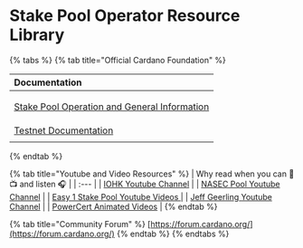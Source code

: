 # Stake Pool Operator Resource Library

{% tabs %}
{% tab title="Official Cardano Foundation" %}
<table>
  <thead>
    <tr>
      <th style="text-align:left">Documentation</th>
    </tr>
  </thead>
  <tbody>
    <tr>
      <td style="text-align:left">
        <p></p>
        <p><a href="https://cardano.org/stake-pool-operation/">Stake Pool Operation and General Information</a> 
        </p>
      </td>
    </tr>
    <tr>
      <td style="text-align:left"><a href="https://developers.cardano.org/en/testnets/cardano/overview/">Testnet Documentation</a>
      </td>
    </tr>
    <tr>
      <td style="text-align:left"></td>
    </tr>
  </tbody>
</table>
{% endtab %}

{% tab title="Youtube and Video Resources" %}
| Why read when you can 👀📺 and listen  🎧  |
| :--- |
| [IOHK Youtube Channel](https://www.youtube.com/channel/UCBJ0p9aCW-W82TwNM-z3V2w) |
| [NASEC Pool Youtube Channel](https://www.youtube.com/channel/UCv-eePQ0EpSV-jf-nJUPeeA/featured) |
| [Easy 1 Stake Pool Youtube Videos ](https://www.youtube.com/channel/UCLHorSv3uqGTgkX-OsBLwAg/featured) |
| [Jeff Geerling Youtube Channel](https://www.youtube.com/channel/UCR-DXc1voovS8nhAvccRZhg) |
| [PowerCert Animated Videos](https://www.youtube.com/channel/UCJQJ4GjTiq5lmn8czf8oo0Q) |
{% endtab %}

{% tab title="Community Forum" %}
[https://forum.cardano.org/](https://forum.cardano.org/)
{% endtab %}
{% endtabs %}



